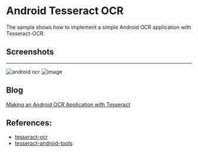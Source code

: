 # Android Tesseract OCR
The sample shows how to implement a simple Android OCR application with Tesseract-OCR.

## Screenshots
-----------
![android ocr](http://www.codepool.biz/wp-content/uploads/2014/12/ocr_img.png)
![image](http://www.codepool.biz/wp-content/uploads/2014/12/do_ocr_select.png)

Blog
----
[Making an Android OCR Application with Tesseract][3]

References:
-----------
* [tesseract-ocr][1]
* [tesseract-android-tools][2]


[1]:http://code.google.com/p/tesseract-ocr/
[2]:https://code.google.com/p/tesseract-android-tools/
[3]:http://www.codepool.biz/ocr/making-an-android-ocr-application-with-tesseract.html




